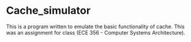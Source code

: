 # Cache_simulator

This is a program written to emulate the basic functionality of cache. 
This was an assignment for class (ECE 356 - Computer Systems Architecture). 
